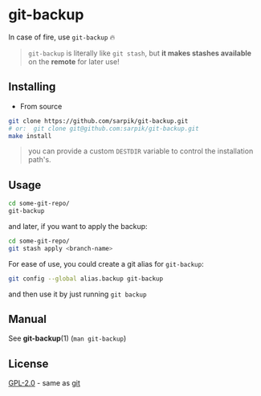 # git-backup

In case of fire, use `git-backup` 🔥

> `git-backup` is literally like `git stash`, but **it makes stashes available** on the **remote** for later use!

## Installing

* From source

```sh
git clone https://github.com/sarpik/git-backup.git
# or:  git clone git@github.com:sarpik/git-backup.git
make install
```

> you can provide a custom `DESTDIR` variable to control the installation path's.

## Usage

```sh
cd some-git-repo/
git-backup
```

and later, if you want to apply the backup:

```sh
cd some-git-repo/
git stash apply <branch-name>
```

For ease of use, you could create a git alias for `git-backup`:

```sh
git config --global alias.backup git-backup
```

and then use it by just running `git backup`

## Manual

See **git-backup**(1) (`man git-backup`)

## License

[GPL-2.0](./LICENSE) - same as [git](https://github.com/git/git/blob/master/COPYING)
